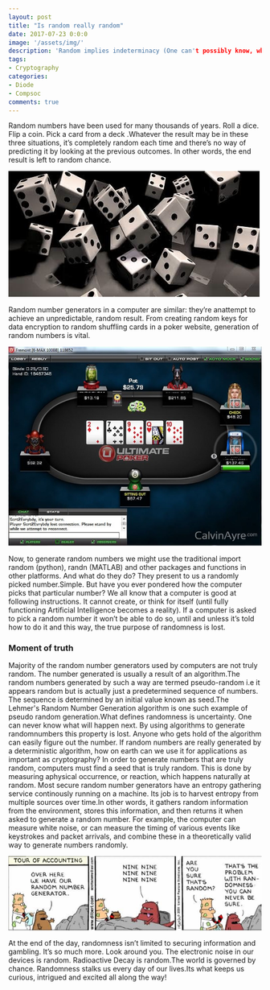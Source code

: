 ```yaml
---
layout: post
title: "Is random really random"
date: 2017-07-23 0:0:0
image: '/assets/img/'
description: 'Random implies indeterminacy (One can't possibly know, what will happen next). At the same time, the result of a computer program is deterministic (If you know the algo, then you know the answer). If that is the case, then is it possible that the random numbers that a computer generates is not truly random?'
tags:
- Cryptography
categories:
- Diode
- Compsoc
comments: true
---
```


Random numbers have been used for many thousands of years. Roll a dice. Flip a coin. Pick a card from a deck .Whatever the result may be in these three situations, it’s completely random each time and there’s no way of predicting it by looking at the previous outcomes. In other words, the end result is left to random chance.

![image1](/blog/assets/img/is-random-really-random/img001.jpg)

Random number generators in a computer are similar: they’re anattempt to achieve an unpredictable, random result. From creating random keys for data encryption to random shuffling cards in a poker website, generation of random numbers is vital.

![image2](/blog/assets/img/is-random-really-random/img002.jpg)

Now, to generate random numbers we might use the traditional import random (python), randn (MATLAB) and other packages and functions in other platforms. And what do they do? They present to us a randomly picked number.Simple. But have you ever pondered how the computer picks that particular number? We all know that a computer is good at following instructions. It cannot create, or think for itself (until fully functioning Artificial Intelligence becomes a reality). If a computer is asked to pick a random number it won’t be able to do so, until and unless it’s told how to do it and this way, the true purpose of randomness is lost.

### Moment of truth

Majority of the random number generators used by computers are not truly random. The number generated is usually a result of an algorithm.The random numbers generated by such a way are termed pseudo-random i.e it appears random but is actually just a predetermined sequence of numbers. The sequence is determined by an initial value known as seed.The Lehmer's Random Number Generation algorithm is one such example of pseudo random generation.What defines randomness is uncertainty. One can never know what will happen next. By using algorithms to generate randomnumbers this property is lost. Anyone who gets hold of the algorithm can easily figure out the number. If random numbers are really generated by a deterministic algorithm, how on earth can we use it for applications as important as cryptography? In order to generate numbers that are truly random, computers must find a seed that is truly random. This is done by measuring aphysical occurrence, or reaction, which happens naturally at random. Most secure random number generators have an entropy gathering service continously running on a machine. Its job is to harvest entropy from multiple sources over time.In other words, it gathers random information from the environment, stores this information, and then returns it when asked to generate a random number. For example, the computer can measure white noise, or can measure the timing of various events like keystrokes and packet arrivals, and combine these in a theoretically valid way to generate numbers randomly.

![image3](/blog/assets/img/is-random-really-random/img003.jpg)

At the end of the day, randomness isn’t limited to securing information and gambling. It’s so much more. Look around you. The electronic noise in our devices is random. Radioactive Decay is random.The world is governed by chance. Randomness stalks us every day of our lives.Its what keeps us curious, intrigued and excited all along the way!
